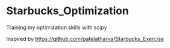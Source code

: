 # Starbucks_Optimization
Training my optimization skills with scipy

Inspired by https://github.com/patelatharva/Starbucks_Exercise
